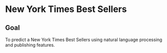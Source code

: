 # New York Times Best Sellers

## Goal

To predict a New York Times Best Sellers using natural language processing and publishing features.
